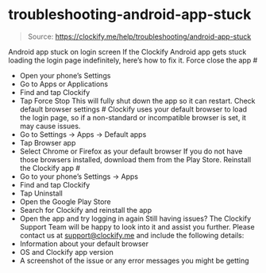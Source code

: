 # troubleshooting-android-app-stuck

> Source: https://clockify.me/help/troubleshooting/android-app-stuck

Android app stuck on login screen
If the Clockify Android app gets stuck loading the login page indefinitely, here’s how to fix it.
Force close the app #
- Open your phone’s Settings
- Go to Apps or Applications
- Find and tap Clockify
- Tap Force Stop
This will fully shut down the app so it can restart.
Check default browser settings #
Clockify uses your default browser to load the login page, so if a non-standard or incompatible browser is set, it may cause issues.
- Go to Settings -> Apps -> Default apps
- Tap Browser app
- Select Chrome or Firefox as your default browser
If you do not have those browsers installed, download them from the Play Store.
Reinstall the Clockify app #
- Go to your phone’s Settings -> Apps
- Find and tap Clockify
- Tap Uninstall
- Open the Google Play Store
- Search for Clockify and reinstall the app
- Open the app and try logging in again
Still having issues? The Clockify Support Team will be happy to look into it and assist you further. Please contact us at support@clockify.me and include the following details:
- Information about your default browser
- OS and Clockify app version
- A screenshot of the issue or any error messages you might be getting